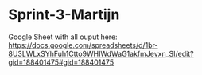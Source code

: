 # Sprint-3-Martijn

Google Sheet with all ouput here: https://docs.google.com/spreadsheets/d/1br-8U3LWLxSYhFuh1Ctto9WHIWdWaG1akfmJevxn_SI/edit?gid=188401475#gid=188401475
